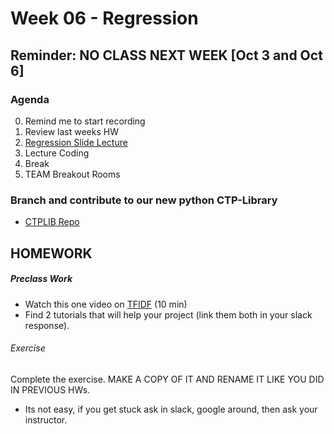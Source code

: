 # Week 06 - Regression

## Reminder: NO CLASS NEXT WEEK [Oct 3 and Oct 6]

### Agenda
0. Remind me to start recording
0. Review last weeks HW
0. [Regression Slide Lecture](https://docs.google.com/presentation/d/1xch0ltuo6v9WKc7Dkas2td6BPh_ihAOAArr8tY2jxfw/edit?usp=sharing)
0. Lecture Coding
0. Break
0. TEAM Breakout Rooms

### Branch and contribute to our new python CTP-Library
* [CTPLIB Repo](https://github.com/zd123/CTPLIB)

## HOMEWORK

##### Preclass Work
* Watch this one video on [TFIDF](https://www.youtube.com/watch?v=OymqCnh-APA&ab_channel=ritvikmath) (10 min)
* Find 2 tutorials that will help your project (link them both in your slack response).
###### Exercise
Complete the exercise.  MAKE A COPY OF IT AND RENAME IT LIKE YOU DID IN PREVIOUS HWs.  
* Its not easy, if you get stuck ask in slack, google around, then ask your instructor.  
